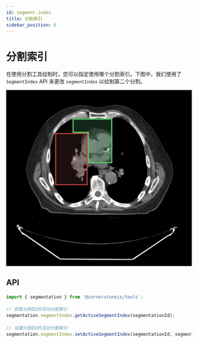 ```yaml
---  
id: segment-index  
title: 分割索引  
sidebar_position: 6
---  
```


# 分割索引

在使用分割工具绘制时，您可以指定使用哪个分割索引。下图中，我们使用了 `SegmentIndex` API 来更改 `segmentIndex` 以绘制第二个分割。

<div style={{textAlign: 'center', width: '500px'}}>

![](../../../assets/segment-index.png)

</div>

## API

```js
import { segmentation } from '@cornerstonejs/tools';

// 获取分割ID的活动分割索引
segmentation.segmentIndex.getActiveSegmentIndex(segmentationId);

// 设置分割ID的活动分割索引
segmentation.segmentIndex.setActiveSegmentIndex(segmentationId, segmentIndex);
```